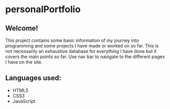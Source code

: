# personalPortfolio

## Welcome! 
This project contains some basic information of my journey into programming and some projects I have made or worked on so far. 
This is not necessarily an exhaustive database for everything I have done but it covers the main points so far.
Use nav bar to navigate to the different pages I have on the site. 

## Languages used:
- HTML5
- CSS3
- JavaScript

